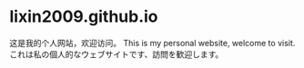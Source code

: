 # lixin2009.github.io
这是我的个人网站，欢迎访问。
This is my personal website, welcome to visit.
これは私の個人的なウェブサイトです、訪問を歓迎します。
